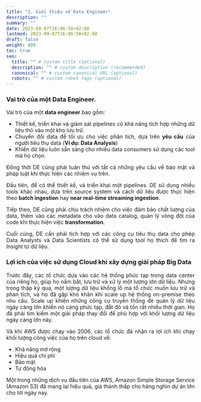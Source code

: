 ```yaml
---
title: "1. Giới thiệu về Data Engineer"
description: ""
summary: ""
date: 2023-09-07T16:06:50+02:00
lastmod: 2023-09-07T16:06:50+02:00
draft: false
weight: 800
toc: true
seo:
  title: "" # custom title (optional)
  description: "" # custom description (recommended)
  canonical: "" # custom canonical URL (optional)
  robots: "" # custom robot tags (optional)
---
```

<style>body {text-align: justify}</style>

### Vai trò của một Data Engineer.

Vai trò của một **data engineer** bao gồm:
- Thiết kế, triển khai và giám sát pipelines có khả năng tích hợp những dữ liệu thô vào một kho lưu trữ.
- Chuyển đổi data để tối ưu cho việc phân tích, dựa trên **yêu cầu** của người tiêu thụ data (**Ví dụ: Data Analysis**)
- Khiến dữ liệu luôn sẵn sàng cho nhiều data consumers sử dụng các tool mà họ chọn.

Đồng thời DE cũng phải tuân thủ với tất cả những yêu cầu về bảo mật và pháp luật khi thực hiện các nhiệm vụ trên.

Đầu tiên, để có thể thiết kế, và triển khai một pipelines. DE sử dụng nhiều tools khác nhau, dựa trên source system và 
cách dữ liệu được thực hiện theo **batch ingestion** hay **near real-time streaming ingestion**.

Tiếp theo, DE cũng phải chịu trách nhiệm cho việc đảm bảo chất lượng của data, thêm vào các metadata cho vào data catalog, quản lý vòng đời của code khi thực hiện việc **transformation**.

Cuối cùng, DE cần phải tích hợp với các công cụ tiêu thụ data cho phép Data Analysts và Data Scientists có thể sử dụng tool họ thích để tìm ra Insight từ dữ liệu.

### Lợi ích của việc sử dụng Cloud khi xây dựng giải pháp Big Data

Trước đây, các tổ chức dựa vào các hệ thống phức tạp trong data center của riêng họ, giúp họ nắm bắt, lưu trữ và xử lý một lượng lớn dữ liệu. Nhưng trong thập kỷ qua, một lượng dữ liệu khổng lồ mà tổ chức muốn lưu trữ và phan tích, 
và họ đã gặp khó khăn khi scale up hệ thống on-premise theo nhu cầu. Scale up khiến những công cụ truyền thống đẻ quản lý dữ liệu ngày càng lớn khiến nó càng phức tạp, đắt đỏ và tốn rất nhiều thời gian. Họ đã phải tìm kiếm một giải pháp thay đổi để phù hợp với khối lượng dữ liệu ngày càng lớn này.

Và khi AWS được chạy vào 2006, các tổ chức đã nhận ra lợi ích khi chạy khối lượng công việc của họ trên cloud về:
- Khả năng mở rộng
- Hiệu quả chi phí
- Bảo mật
- Tự động hóa

Một trong những dịch vụ đầu tiên của AWS, Amazon Simple Storage Service (Amazon S3) đã mang lại hiệu quả, giá thành thấp cho hàng nghìn dự án lớn cho tới ngày nay.
